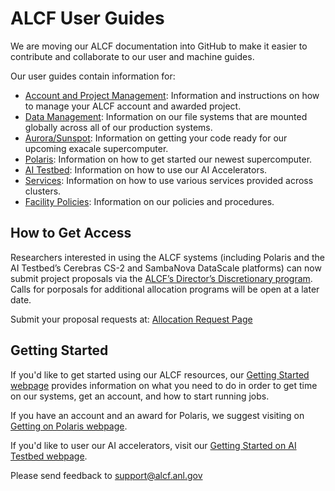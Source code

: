 # ALCF User Guides
We are moving our ALCF documentation into GitHub to make it easier to contribute and collaborate to our user and machine guides.

Our user guides contain information for: 

- [Account and Project Management](account-project-management/accounts-and-access/user-account-overview.md): Information and instructions on how to manage your ALCF account and awarded project.  
- [Data Management](data-management/filesystem-and-storage/data-storage.md): Information on our file systems that are mounted globally across all of our production systems.
- [Aurora/Sunspot](https://www.alcf.anl.gov/support-center/aurora-sunspot): Information on getting your code ready for our upcoming exacale supercomputer.
- [Polaris](polaris/getting-started.md): Information on how to get started our newest supercomputer.
- [AI Testbed](ai-testbed/getting-started.md): Information on how to use our AI Accelerators.
- [Services](services/getting-started.md): Information on how to use various services provided across clusters.
- [Facility Policies](policies/facility-policies.md): Information on our policies and procedures.

## How to Get Access
Researchers interested in using the ALCF systems (including Polaris and the AI Testbed’s Cerebras CS-2 and SambaNova DataScale platforms) can now submit project proposals via the [ALCF’s Director’s Discretionary program](https://www.alcf.anl.gov/science/directors-discretionary-allocation-program). Calls for porposals for additional allocation programs will be open at a later date.

Submit your proposal requests at: [Allocation Request Page](https://www.alcf.anl.gov/science/directors-discretionary-allocation-program)

## Getting Started
If you'd like to get started using our ALCF resources, our [Getting Started webpage](https://www.alcf.anl.gov/support-center/get-started) provides information on what you need to do in order to get time on our systems, get an account, and how to start running jobs.

If you have an account and an award for Polaris, we suggest visiting on [Getting on Polaris webpage](polaris/getting-started.md).

If you'd like to user our AI accelerators, visit our [Getting Started on AI Testbed webpage](https://argonne-lcf.github.io/ai-testbed-userdocs/#getting-started).

Please send feedback to [support@alcf.anl.gov](mailto:support@alcf.anl.gov)

